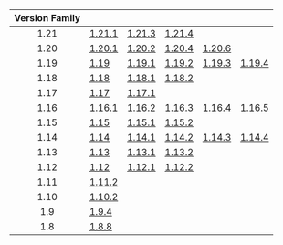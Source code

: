 | Version Family | | | | | |
|:---:|---|---|---|---|---|
| 1.21 | [1.21.1](https://github.com/BaldGang/spigot-build/releases/download/20250113/spigot-1.21.1.jar) | [1.21.3](https://github.com/BaldGang/spigot-build/releases/download/20250113/spigot-1.21.3.jar) | [1.21.4](https://github.com/BaldGang/spigot-build/releases/download/20250113/spigot-1.21.4.jar) | | |
| 1.20 | [1.20.1](https://github.com/BaldGang/spigot-build/releases/download/20250113/spigot-1.20.1.jar) | [1.20.2](https://github.com/BaldGang/spigot-build/releases/download/20250113/spigot-1.20.2.jar) | [1.20.4](https://github.com/BaldGang/spigot-build/releases/download/20250113/spigot-1.20.4.jar) | [1.20.6](https://github.com/BaldGang/spigot-build/releases/download/20250113/spigot-1.20.6.jar) | |
| 1.19 | [1.19](https://github.com/BaldGang/spigot-build/releases/download/20250113/spigot-1.19.jar) | [1.19.1](https://github.com/BaldGang/spigot-build/releases/download/20250113/spigot-1.19.1.jar) | [1.19.2](https://github.com/BaldGang/spigot-build/releases/download/20250113/spigot-1.19.2.jar) | [1.19.3](https://github.com/BaldGang/spigot-build/releases/download/20250113/spigot-1.19.3.jar) | [1.19.4](https://github.com/BaldGang/spigot-build/releases/download/20250113/spigot-1.19.4.jar) |
| 1.18 | [1.18](https://github.com/BaldGang/spigot-build/releases/download/20250113/spigot-1.18.jar) | [1.18.1](https://github.com/BaldGang/spigot-build/releases/download/20250113/spigot-1.18.1.jar) | [1.18.2](https://github.com/BaldGang/spigot-build/releases/download/20250113/spigot-1.18.2.jar) | | |
| 1.17 | [1.17](https://github.com/BaldGang/spigot-build/releases/download/20250113/spigot-1.17.jar) | [1.17.1](https://github.com/BaldGang/spigot-build/releases/download/20250113/spigot-1.17.1.jar) | | | |
| 1.16 | [1.16.1](https://github.com/BaldGang/spigot-build/releases/download/20250113/spigot-1.16.1.jar) | [1.16.2](https://github.com/BaldGang/spigot-build/releases/download/20250113/spigot-1.16.2.jar) | [1.16.3](https://github.com/BaldGang/spigot-build/releases/download/20250113/spigot-1.16.3.jar) | [1.16.4](https://github.com/BaldGang/spigot-build/releases/download/20250113/spigot-1.16.4.jar) | [1.16.5](https://github.com/BaldGang/spigot-build/releases/download/20250113/spigot-1.16.5.jar) |
| 1.15 | [1.15](https://github.com/BaldGang/spigot-build/releases/download/20250113/spigot-1.15.jar) | [1.15.1](https://github.com/BaldGang/spigot-build/releases/download/20250113/spigot-1.15.1.jar) | [1.15.2](https://github.com/BaldGang/spigot-build/releases/download/20250113/spigot-1.15.2.jar) | | |
| 1.14 | [1.14](https://github.com/BaldGang/spigot-build/releases/download/20250113/spigot-1.14.jar) | [1.14.1](https://github.com/BaldGang/spigot-build/releases/download/20250113/spigot-1.14.1.jar) | [1.14.2](https://github.com/BaldGang/spigot-build/releases/download/20250113/spigot-1.14.2.jar) | [1.14.3](https://github.com/BaldGang/spigot-build/releases/download/20250113/spigot-1.14.3.jar) | [1.14.4](https://github.com/BaldGang/spigot-build/releases/download/20250113/spigot-1.14.4.jar) |
| 1.13 | [1.13](https://github.com/BaldGang/spigot-build/releases/download/20250113/spigot-1.13.jar) | [1.13.1](https://github.com/BaldGang/spigot-build/releases/download/20250113/spigot-1.13.1.jar) | [1.13.2](https://github.com/BaldGang/spigot-build/releases/download/20250113/spigot-1.13.2.jar) | | |
| 1.12 | [1.12](https://github.com/BaldGang/spigot-build/releases/download/20250113/spigot-1.12.jar) | [1.12.1](https://github.com/BaldGang/spigot-build/releases/download/20250113/spigot-1.12.1.jar) | [1.12.2](https://github.com/BaldGang/spigot-build/releases/download/20250113/spigot-1.12.2.jar) | | |
| 1.11 | [1.11.2](https://github.com/BaldGang/spigot-build/releases/download/20250113/spigot-1.11.2.jar) | | | | |
| 1.10 | [1.10.2](https://github.com/BaldGang/spigot-build/releases/download/20250113/spigot-1.10.2.jar) | | | | |
| 1.9 | [1.9.4](https://github.com/BaldGang/spigot-build/releases/download/20250113/spigot-1.9.4.jar) | | | | |
| 1.8 | [1.8.8](https://github.com/BaldGang/spigot-build/releases/download/20250113/spigot-1.8.8.jar) | | | | |
